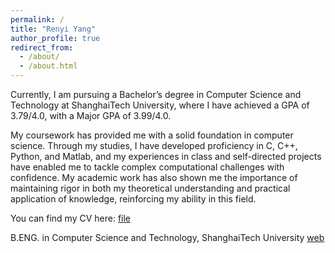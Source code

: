 ```yaml
---
permalink: /
title: "Renyi Yang"
author_profile: true
redirect_from: 
  - /about/
  - /about.html
---
```


Currently, I am pursuing a Bachelor’s degree in Computer Science and Technology at ShanghaiTech University, where I have achieved a GPA of 3.79/4.0, with a Major GPA of 3.99/4.0. 

My coursework has provided me with a solid foundation in computer science. Through my studies, I have developed proficiency in C, C++, Python, and Matlab, and my experiences in class and self-directed projects have enabled me to tackle complex computational challenges with confidence. My academic work has also shown me the importance of maintaining rigor in both my theoretical understanding and practical application of knowledge, reinforcing my ability in this field.

You can find my CV here: [file](../files/template.pdf)

B.ENG. in Computer Science and Technology, ShanghaiTech University [web](https://www.shanghaitech.edu.cn/eng/)